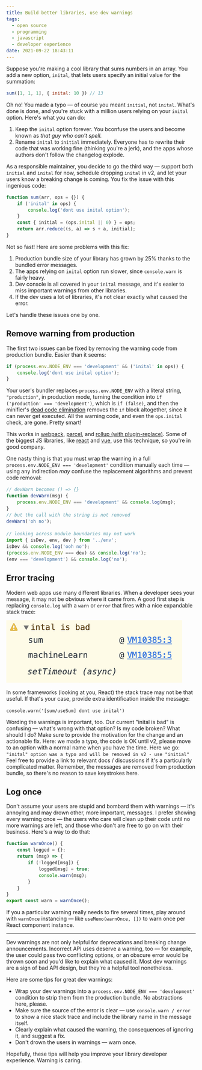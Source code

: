 ```yaml
---
title: Build better libraries, use dev warnings
tags:
  - open source
  - programming
  - javascript
  - developer experience
date: 2021-09-22 18:43:11
---
```



Suppose you're making a cool library that sums numbers in an array. You add a new option, `inital`, that lets users specify an initial value for the summation:

```js
sum([1, 1, 1], { inital: 10 }) // 13
```

Oh no! You made a typo — of course you meant `initial`, not `inital`. What's done is done, and you're stuck with a million users relying on your `inital` option. Here's what you can do:

1. Keep the `inital` option forever. You bconfuse the users and become known as _that guy who can't spell._
2. Rename `inital` to `initial` immediately. Everyone has to rewrite their code that was working fine (thinking you're a jerk), and the apps whose authors don't follow the changelog explode.

As a responsible maintainer, you decide to go the third way — support both `initial` and `inital` for now, schedule dropping `inital` in v2, and let your users know a breaking change is coming. You fix the issue with this ingenious code:

```js
function sum(arr, ops = {}) {
    if ('inital' in ops) {
        console.log('dont use inital option');
    }
    const { initial = (ops.inital || 0) } = ops;
    return arr.reduce((s, a) => s + a, initial);
}
```

Not so fast! Here are some problems with this fix:

1. Production bundle size of your library has grown by 25% thanks to the bundled error messages.
2. The apps relying on `inital` option run slower, since `console.warn` is fairly heavy.
3. Dev console is all covered in your `inital` message, and it's easier to miss important warnings from other libraries.
4. If the dev uses a lot of libraries, it's not clear exactly what caused the error.

Let's handle these issues one by one.

## Remove warning from production

The first two issues can be fixed by removing the warning code from production bundle. Easier than it seems:

```js
if (process.env.NODE_ENV === 'development' && ('inital' in ops)) {
    console.log('dont use inital option');
}
```

Your user's bundler replaces `process.env.NODE_ENV` with a literal string, `"production"`, in production mode, turning the condition into `if ('production' === 'development')`, which is `if (false)`, and then the minifier's [dead code elimination](https://lihautan.com/dead-code-elimination/) removes the `if` block altogether, since it can never get executed. All the warning code, and even the `ops.inital` check, are gone. Pretty smart!

This works in [webpack](https://webpack.js.org/guides/production/#specify-the-mode), [parcel](https://parceljs.org/production.html#optimisations), and [rollup (with plugin-replace)](https://github.com/rollup/rollup/issues/487). Some of the biggest JS libraries, like [react](https://github.com/facebook/react/blob/cae635054e17a6f107a39d328649137b83f25972/packages/react/npm/index.js) and [vue,](https://github.com/vuejs/vue/search?q=node_env) use this technique, so you're in good company.

One nasty thing is that you must wrap the warning in a full `process.env.NODE_ENV === 'development'` condition manually each time — using any indirection _may_ confuse the replacement algorithms and prevent code removal:

```js
// devWarn becomes () => {}
function devWarn(msg) {
    process.env.NODE_ENV === 'development' && console.log(msg);
}
// but the call with the string is not removed
devWarn('oh no');

// looking across module boundaries may not work
import { isDev, env, dev } from '../env';
isDev && console.log('ooh no');
(process.env.NODE_ENV === dev) && console.log('no');
(env === 'development') && console.log('no');
```

## Error tracing

Modern web apps use many different libraries. When a developer sees your message, it may not be obvious where it came from. A good first step is replacing `console.log` with a `warn` or `error` that fires with a nice expandable stack trace:

![](/images/warn-trace.png)

In some frameworks (looking at you, React) the stack trace may not be that useful. If that's your case, provide extra identification inside the message:

`console.warn('[sum/useSum] dont use inital')`

Wording the warnings is important, too. Our current "inital is bad" is confusing — what's wrong with that option? Is my code broken? What should I do? Make sure to provide the motivation for the change and an actionable fix. Here: we made a typo, the code is OK until v2, please move to an option with a normal name when you have the time. Here we go: `"inital" option was a typo and will be removed in v2 - use "initial"` Feel free to provide a link to relevant docs / discussions if it's a particularly complicated matter. Remember, the messages are removed from production bundle, so there's no reason to save keystrokes here.

## Log once

Don't assume your users are stupid and bombard them with warnings — it's annoying and may drown other, more important, messages. I prefer showing every warning once — the users who care will clean up their code until no more warnings are left, and those who don't are free to go on with their business. Here's a way to do that:

```js
function warnOnce() {
    const logged = {};
    return (msg) => {
        if (!logged[msg]) {
            logged[msg] = true;
            console.warn(msg);
        }
    }
}
export const warn = warnOnce();
```

If you a particular warning really needs to fire several times, play around with `warnOnce` instancing — like `useMemo(warnOnce, [])` to warn once per React component instance.

---

Dev warnings are not only helpful for deprecations and breaking change announcements. Incorrect API uses deserve a warning, too — for example, the user could pass two conflicting options, or an obscure error would be thrown soon and you'd like to explain what caused it. Most dev warnings are a sign of bad API design, but they're a helpful tool nonetheless.

Here are some tips for great dev warnings:

- Wrap your dev warnings into a `process.env.NODE_ENV === 'development'` condition to strip them from the production bundle. No abstractions here, please.
- Make sure the source of the error is clear — use `console.warn / error` to show a nice stack trace and include the library name in the message itself.
- Clearly explain what caused the warning, the consequences of ignoring it, and suggest a fix.
- Don't drown the users in warnings — warn once.

Hopefully, these tips will help you improve your library developer experience. Warning is caring.
